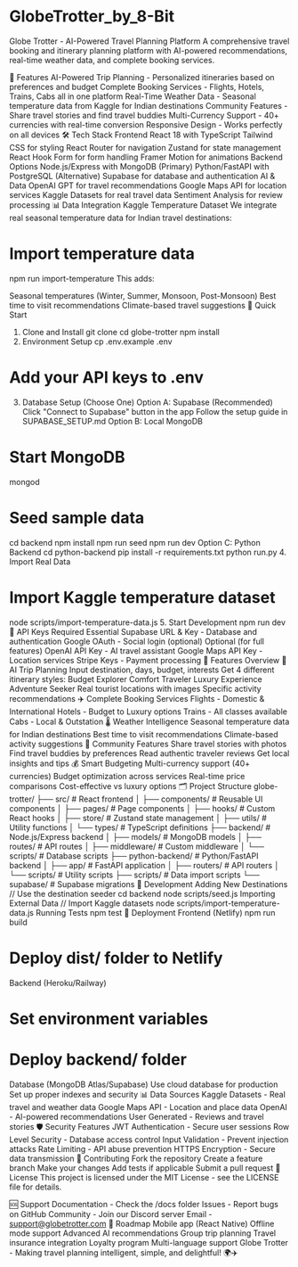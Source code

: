 # GlobeTrotter_by_8-Bit
Globe Trotter - AI-Powered Travel Planning Platform
A comprehensive travel booking and itinerary planning platform with AI-powered recommendations, real-time weather data, and complete booking services.

🚀 Features
AI-Powered Trip Planning - Personalized itineraries based on preferences and budget
Complete Booking Services - Flights, Hotels, Trains, Cabs all in one platform
Real-Time Weather Data - Seasonal temperature data from Kaggle for Indian destinations
Community Features - Share travel stories and find travel buddies
Multi-Currency Support - 40+ currencies with real-time conversion
Responsive Design - Works perfectly on all devices
🛠️ Tech Stack
Frontend
React 18 with TypeScript
Tailwind CSS for styling
React Router for navigation
Zustand for state management
React Hook Form for form handling
Framer Motion for animations
Backend Options
Node.js/Express with MongoDB (Primary)
Python/FastAPI with PostgreSQL (Alternative)
Supabase for database and authentication
AI & Data
OpenAI GPT for travel recommendations
Google Maps API for location services
Kaggle Datasets for real travel data
Sentiment Analysis for review processing
📊 Data Integration
Kaggle Temperature Dataset
We integrate real seasonal temperature data for Indian travel destinations:

# Import temperature data
npm run import-temperature
This adds:

Seasonal temperatures (Winter, Summer, Monsoon, Post-Monsoon)
Best time to visit recommendations
Climate-based travel suggestions
🚀 Quick Start
1. Clone and Install
git clone <repository-url>
cd globe-trotter
npm install
2. Environment Setup
cp .env.example .env
# Add your API keys to .env
3. Database Setup (Choose One)
Option A: Supabase (Recommended)
Click "Connect to Supabase" button in the app
Follow the setup guide in SUPABASE_SETUP.md
Option B: Local MongoDB
# Start MongoDB
mongod

# Seed sample data
cd backend
npm install
npm run seed
npm run dev
Option C: Python Backend
cd python-backend
pip install -r requirements.txt
python run.py
4. Import Real Data
# Import Kaggle temperature dataset
node scripts/import-temperature-data.js
5. Start Development
npm run dev
🔑 API Keys Required
Essential
Supabase URL & Key - Database and authentication
Google OAuth - Social login (optional)
Optional (for full features)
OpenAI API Key - AI travel assistant
Google Maps API Key - Location services
Stripe Keys - Payment processing
📱 Features Overview
🤖 AI Trip Planning
Input destination, days, budget, interests
Get 4 different itinerary styles:
Budget Explorer
Comfort Traveler
Luxury Experience
Adventure Seeker
Real tourist locations with images
Specific activity recommendations
✈️ Complete Booking Services
Flights - Domestic & International
Hotels - Budget to Luxury options
Trains - All classes available
Cabs - Local & Outstation
🌡️ Weather Intelligence
Seasonal temperature data for Indian destinations
Best time to visit recommendations
Climate-based activity suggestions
👥 Community Features
Share travel stories with photos
Find travel buddies by preferences
Read authentic traveler reviews
Get local insights and tips
💰 Smart Budgeting
Multi-currency support (40+ currencies)
Budget optimization across services
Real-time price comparisons
Cost-effective vs luxury options
🗂️ Project Structure
globe-trotter/
├── src/                    # React frontend
│   ├── components/         # Reusable UI components
│   ├── pages/             # Page components
│   ├── hooks/             # Custom React hooks
│   ├── store/             # Zustand state management
│   ├── utils/             # Utility functions
│   └── types/             # TypeScript definitions
├── backend/               # Node.js/Express backend
│   ├── models/            # MongoDB models
│   ├── routes/            # API routes
│   ├── middleware/        # Custom middleware
│   └── scripts/           # Database scripts
├── python-backend/        # Python/FastAPI backend
│   ├── app/               # FastAPI application
│   ├── routers/           # API routers
│   └── scripts/           # Utility scripts
├── scripts/               # Data import scripts
└── supabase/             # Supabase migrations
🔧 Development
Adding New Destinations
// Use the destination seeder
cd backend
node scripts/seed.js
Importing External Data
// Import Kaggle datasets
node scripts/import-temperature-data.js
Running Tests
npm test
🚀 Deployment
Frontend (Netlify)
npm run build
# Deploy dist/ folder to Netlify
Backend (Heroku/Railway)
# Set environment variables
# Deploy backend/ folder
Database (MongoDB Atlas/Supabase)
Use cloud database for production
Set up proper indexes and security
📊 Data Sources
Kaggle Datasets - Real travel and weather data
Google Maps API - Location and place data
OpenAI - AI-powered recommendations
User Generated - Reviews and travel stories
🛡️ Security Features
JWT Authentication - Secure user sessions
Row Level Security - Database access control
Input Validation - Prevent injection attacks
Rate Limiting - API abuse prevention
HTTPS Encryption - Secure data transmission
🤝 Contributing
Fork the repository
Create a feature branch
Make your changes
Add tests if applicable
Submit a pull request
📄 License
This project is licensed under the MIT License - see the LICENSE file for details.

🆘 Support
Documentation - Check the /docs folder
Issues - Report bugs on GitHub
Community - Join our Discord server
Email - support@globetrotter.com
🎯 Roadmap
 Mobile app (React Native)
 Offline mode support
 Advanced AI recommendations
 Group trip planning
 Travel insurance integration
 Loyalty program
 Multi-language support
Globe Trotter - Making travel planning intelligent, simple, and delightful! 🌍✈️
